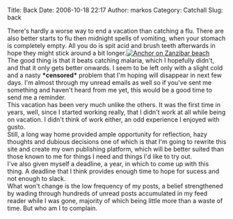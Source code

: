 Title: Back
Date: 2006-10-18 22:17
Author: markos
Category: Catchall
Slug: back

There's hardly a worse way to end a vacation than catching a flu. There
are also better starts to flu then midnight spells of vomiting, when
your stomach is completely empty. All you do is spit acid and brush
teeth afterwards in hope they might stick around a bit longer.[![Anchor
on Zanzibar
beach](http://static.marela.si/users0/markos/2/3k3Jipz--q6-zqjBRiYviLMzibE.jpg)](http://www.marela.si/photos/9688/)  
The good thing is that it beats catching malaria, which I hopefully
didn't, and that it only gets better onwards. I seem to be left only
with a slight cold and a nasty **\*censored\*** problem that I'm hoping
will disappear in next few days. I'm almost through my unread emails as
well so if you've sent me something and haven't heard from me yet, this
would be a good time to send me a reminder.  
This vacation has been very much unlike the others. It was the first
time in years, well, since I started working really, that I didn't work
at all while being on vacation. I didn't think of work either, an odd
experience I enjoyed with gusto.  
Still, a long way home provided ample opportunity for reflection, hazy
thoughts and dubious decisions one of which is that I'm going to rewrite
this site and create my own publishing platform, which will be better
suited than those known to me for things I need and things I'd like to
try out.  
I've also given myself a deadline, a year, in which to come up with
this thing. A deadline that I think provides enough time to hope for
sucess and not enough to slack.  
What won't change is the low frequency of my posts, a belief
strengthened by wading through hundreds of unread posts accumulated in
my feed reader while I was gone, majority of which being little more
than a waste of time. But who am I to complain.

